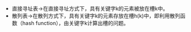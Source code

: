 * 直接寻址表-&gt;在直接寻址方式下，具有关键字k的元素被放在槽k中。
* 散列表-&gt;在散列方式下，具有关键字k的元素存放在槽h\(k\)中，即利用散列函数（hash function），由关键字k计算出槽的问题。





